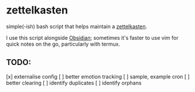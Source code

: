 # zettelkasten


simple(-ish) bash script that helps maintain a
[zettelkasten](https://en.wikipedia.org/wiki/Zettelkasten).

I use this script alongside [Obsidian](https://obsidian.md/); sometimes it's
faster to use vim for quick notes on the go, particularly with termux.

## TODO:

[x] externalise config
[ ] better emotion tracking
[ ] sample, example cron
[ ] better clearing 
  [ ] identify duplicates
  [ ] identify orphans
